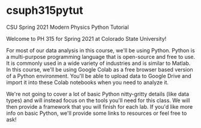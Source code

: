 # csuph315pytut
CSU Spring 2021 Modern Physics Python Tutorial

Welcome to PH 315 for Spring 2021 at Colorado State University!

For most of our data analysis in this course, we'll be using Python. Python is a multi-purpose programming language that is open-source and free to use. It is commonly used in a wide variety of industries and is similar to Matlab. In this course, we'll be using Google Colab as a free browser based version of a Python environment. You'll be able to upload data to Google Drive and import it into these Colab notebooks when you need to analyze it.

We're not going to cover a lot of basic Python nitty-gritty details (like data types) and will instead focus on the tools you'll need for this class. We will then provide a framework that you will finish for each lab. If you'd like more info on basic Python, we'll provide some links to resources or feel free to ask! 
